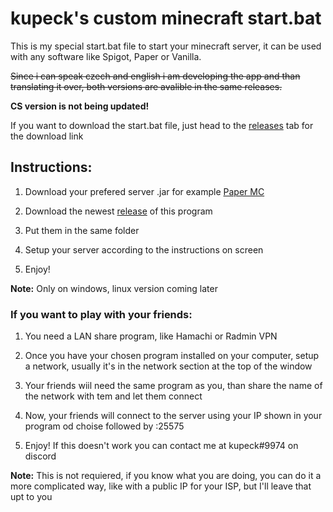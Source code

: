 # kupeck's custom minecraft start.bat

This is my special start.bat file to start your minecraft server, it can be used with any software like Spigot, Paper or Vanilla.

~~Since i can speak czech and english i am developing the app and than translating it over, both versions are avalible in the same releases.~~

**CS version is not being updated!**

If you want to download the start.bat file, just head to the [releases](https://github.com/kupeck/minecraft-server-starter/releases) tab for the download link

## Instructions:

1. Download your prefered server .jar for example [Paper MC](https://papermc.io/downloads)

2. Download the newest [release](https://github.com/kupeck/minecraft-server-starter/releases) of this program

3. Put them in the same folder

4. Setup your server according to the instructions on screen

5. Enjoy!

**Note:** Only on windows, linux version coming later

### If you want to play with your friends:

1. You need a LAN share program, like Hamachi or Radmin VPN

2. Once you have your chosen program installed on your computer, setup a network, usually it's in the network section at the top of the window

3. Your friends wiil need the same program as you, than share the name of the network with tem and let them connect

4. Now, your friends will connect to the server using your IP shown in your program od choise followed by :25575

5. Enjoy! If this doesn't work you can contact me at kupeck#9974 on discord

**Note:** This is not requiered, if you know what you are doing, you can do it a more complicated way, like with a public IP for your ISP, but I'll leave that upt to you